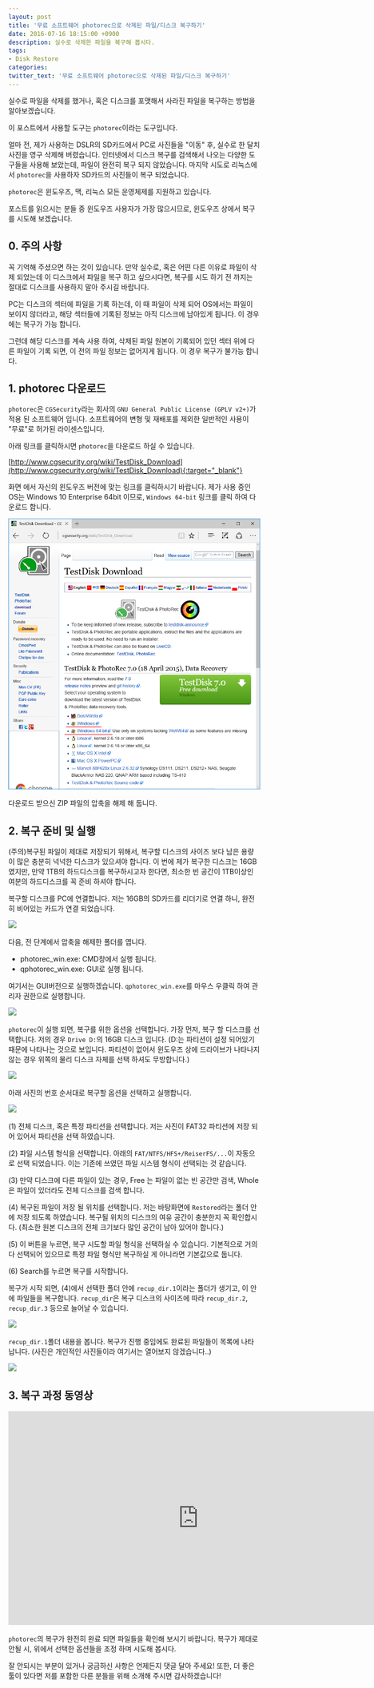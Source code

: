 ```yaml
---
layout: post
title: '무료 소프트웨어 photorec으로 삭제된 파일/디스크 복구하기'
date: 2016-07-16 18:15:00 +0900
description: 실수로 삭제한 파일을 복구해 봅시다.
tags:
- Disk Restore
categories:
twitter_text: '무료 소프트웨어 photorec으로 삭제된 파일/디스크 복구하기'
---
```


실수로 파일을 삭제를 했거나, 혹은 디스크를 포맷해서 사라진 파일을 복구하는 방법을 알아보겠습니다.

이 포스트에서 사용할 도구는 `photorec`이라는 도구입니다.

얼마 전, 제가 사용하는 DSLR의 SD카드에서 PC로 사진들을 "이동" 후, 실수로 한 달치 사진을 영구 삭제해 버렸습니다. 인터넷에서 디스크 복구를 검색해서 나오는 다양한 도구들을 사용해 보았는데, 파일이 완전히 복구 되지 않았습니다. 마지막 시도로 리눅스에서 `photorec`을 사용하자 SD카드의 사진들이 복구 되었습니다.

`photorec`은 윈도우즈, 맥, 리눅스 모든 운영체제를 지원하고 있습니다.

포스트를 읽으시는 분들 중 윈도우즈 사용자가 가장 많으시므로, 윈도우즈 상에서 복구를 시도해 보겠습니다.

## 0. 주의 사항

꼭 기억해 주셨으면 하는 것이 있습니다. 만약 실수로, 혹은 어떤 다른 이유로 파일이 삭제 되었는데 이 디스크에서 파일을 복구 하고 싶으시다면, 복구를 시도 하기 전 까지는 절대로 디스크를 사용하지 말아 주시길 바랍니다.

PC는 디스크의 섹터에 파일을 기록 하는데, 이 때 파일이 삭제 되어 OS에서는 파일이 보이지 않더라고, 해당 섹터들에 기록된 정보는 아직 디스크에 남아있게 됩니다. 이 경우에는 복구가 가능 합니다.

그런데 해당 디스크를 계속 사용 하여, 삭제된 파일 원본이 기록되어 있던 섹터 위에 다른 파일이 기록 되면, 이 전의 파일 정보는 없어지게 됩니다. 이 경우 복구가 불가능 합니다.

## 1. photorec 다운로드

`photorec`은 `CGSecurity`라는 회사의 `GNU General Public License (GPLV v2+)`가 적용 된 소프트웨어 입니다. 소프트웨어의 변형 및 재배포를 제외한 일반적인 사용이 "무료"로 허가된 라이센스입니다.

아래 링크를 클릭하시면 `photorec`을 다운로드 하실 수 있습니다.

[http://www.cgsecurity.org/wiki/TestDisk_Download](http://www.cgsecurity.org/wiki/TestDisk_Download){:target="_blank"}

화면 에서 자신의 윈도우즈 버전에 맞는 링크를 클릭하시기 바랍니다. 제가 사용 중인 OS는 Windows 10 Enterprise 64bit 이므로, `Windows 64-bit` 링크를 클릭 하여 다운로드 합니다.

<a href="/assets/blog-image/img-2016-0716-001.png" data-lightbox="354"><img src="/assets/blog-image/img-2016-0716-001.png"></a>

다운로드 받으신 ZIP 파일의 압축을 해제 해 둡니다.

## 2. 복구 준비 및 실행

(주의)복구된 파일이 제대로 저장되기 위해서, 복구할 디스크의 사이즈 보다 남은 용량이 많은 충분히 넉넉한 디스크가 있으셔야 합니다. 이 번에 제가 복구한 디스크는 16GB 였지만, 만약 1TB의 하드디스크를 복구하시고자 한다면, 최소한 빈 공간이 1TB이상인 여분의 하드디스크를 꼭 준비 하셔야 합니다.

복구할 디스크를 PC에 연결합니다. 저는 16GB의 SD카드를 리더기로 연결 하니, 완전히 비어있는 카드가 연결 되었습니다.

<a href="https://googledrive.com/host/0Bw2KEQNBe4nMZW91OWJNZ2lmX0k/img-2016-0716-002.png" data-lightbox="354"><img src="https://googledrive.com/host/0Bw2KEQNBe4nMZW91OWJNZ2lmX0k/img-2016-0716-002.png"></a>

다음, 전 단계에서 압축을 해제한 폴더를 엽니다.

* photorec_win.exe: CMD창에서 실행 됩니다.
* qphotorec_win.exe: GUI로 실행 됩니다.

여기서는 GUI버전으로 실행하겠습니다. `qphotorec_win.exe`를 마우스 우클릭 하여 관리자 권한으로 실행합니다.

<a href="https://googledrive.com/host/0Bw2KEQNBe4nMZW91OWJNZ2lmX0k/img-2016-0716-003.png" data-lightbox="354"><img src="https://googledrive.com/host/0Bw2KEQNBe4nMZW91OWJNZ2lmX0k/img-2016-0716-003.png"></a>

`photorec`이 실행 되면, 복구를 위한 옵션을 선택합니다. 가장 먼저, 복구 할 디스크를 선택합니다. 저의 경우 `Drive D:`의 16GB 디스크 입니다. (D:는 파티션이 설정 되어있기 때문에 나타나는 것으로 보입니다. 파티션이 없어서 윈도우즈 상에 드라이브가 나타나지 않는 경우 위쪽의 물리 디스크 자체를 선택 하셔도 무방합니다.)

<a href="https://googledrive.com/host/0Bw2KEQNBe4nMZW91OWJNZ2lmX0k/img-2016-0716-004.png" data-lightbox="354"><img src="https://googledrive.com/host/0Bw2KEQNBe4nMZW91OWJNZ2lmX0k/img-2016-0716-004.png"></a>

아래 사진의 번호 순서대로 복구할 옵션을 선택하고 실행합니다.

<a href="https://googledrive.com/host/0Bw2KEQNBe4nMZW91OWJNZ2lmX0k/img-2016-0716-005.png" data-lightbox="354"><img src="https://googledrive.com/host/0Bw2KEQNBe4nMZW91OWJNZ2lmX0k/img-2016-0716-005.png"></a>

(1) 전체 디스크, 혹은 특정 파티션을 선택합니다. 저는 사진이 FAT32 파티션에 저장 되어 있어서 파티션을 선택 하였습니다.

(2) 파일 시스템 형식을 선택합니다. 아래의 `FAT/NTFS/HFS+/ReiserFS/...`이 자동으로 선택 되었습니다. 이는 기존에 쓰였던 파일 시스템 형식이 선택되는 것 같습니다.

(3) 만약 디스크에 다른 파일이 있는 경우, Free 는 파일이 없는 빈 공간만 검색, Whole은 파일이 있더라도 전체 디스크를 검색 합니다.

(4) 복구된 파일이 저장 될 위치를 선택합니다. 저는 바탕화면에 `Restored`라는 폴더 안에 저장 되도록 하였습니다. 복구될 위치의 디스크의 여유 공간이 충분한지 꼭 확인합시다. (최소한 원본 디스크의 전체 크기보다 많인 공간이 남아 있어야 합니다.)

(5) 이 버튼을 누르면, 복구 시도할 파일 형식을 선택하실 수 있습니다. 기본적으로 거의 다 선택되어 있으므로 특정 파일 형식만 복구하실 게 아니라면 기본값으로 둡니다.

(6) Search를 누르면 복구를 시작합니다.

복구가 시작 되면, (4)에서 선택한 폴더 안에 `recup_dir.1`이라는 폴더가 생기고, 이 안에 파일들을 복구합니다. `recup_dir`은 복구 디스크의 사이즈에 따라 `recup_dir.2`, `recup_dir.3` 등으로 늘어날 수 있습니다.

<a href="https://googledrive.com/host/0Bw2KEQNBe4nMZW91OWJNZ2lmX0k/img-2016-0716-007.png" data-lightbox="354"><img src="https://googledrive.com/host/0Bw2KEQNBe4nMZW91OWJNZ2lmX0k/img-2016-0716-007.png"></a>

`recup_dir.1`폴더 내용을 봅니다. 복구가 진행 중임에도 완료된 파일들이 목록에 나타 납니다. (사진은 개인적인 사진들이라 여기서는 열어보지 않겠습니다..)

<a href="https://googledrive.com/host/0Bw2KEQNBe4nMZW91OWJNZ2lmX0k/img-2016-0716-008.png" data-lightbox="354"><img src="https://googledrive.com/host/0Bw2KEQNBe4nMZW91OWJNZ2lmX0k/img-2016-0716-008.png"></a>


## 3. 복구 과정 동영상

<iframe width="760" height="428" src="https://www.youtube.com/embed/qCockwt51Yo" frameborder="0" allowfullscreen></iframe>

`photorec`의 복구가 완전히 완료 되면 파일들을 확인해 보시기 바랍니다. 복구가 제대로 안될 시, 위에서 선택한 옵션들을 조정 하며 시도해 봅시다.

잘 안되시는 부분이 있거나 궁금하신 사항은 언제든지 댓글 달아 주세요! 또한, 더 좋은 툴이 있다면 저를 포함한 다른 분들을 위해 소개해 주시면 감사하겠습니다!
